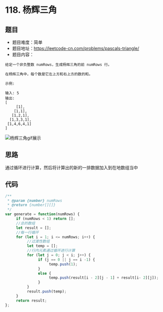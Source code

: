 # 118. 杨辉三角

## 题目
* 题目难度：简单
* 题目地址：https://leetcode-cn.com/problems/pascals-triangle/
* 题目内容：
```
给定一个非负整数 numRows，生成杨辉三角的前 numRows 行。

在杨辉三角中，每个数是它左上方和右上方的数的和。

示例:

输入: 5
输出:
[
     [1],
    [1,1],
   [1,2,1],
  [1,3,3,1],
 [1,4,6,4,1]
]
```

![杨辉三角gif展示](https://upload.wikimedia.org/wikipedia/commons/0/0d/PascalTriangleAnimated2.gif)


## 思路
通过循环进行计算，然后将计算出的新的一排数据加入到在地数组当中


## 代码

```JavaScript
/**
 * @param {number} numRows
 * @return {number[][]}
 */
var generate = function(numRows) {
     if (numRows < 1) return [];
     //总的数组
     let result = [];
     //每一行循环
     for (let i = 1; i <= numRows; i++) {
          //过渡性数组
          let temp = [];
          //行内元素通过循环进行计算
          for (let j = 0; j < i; j++) {
               if (j == 0 || j == i -1) {
                    temp.push(1);
               }
               else {
                    temp.push(result[i - 2][j - 1] + result[i- 2][j]);
               }
          }
          result.push(temp);
     }
     return result;
};
```
